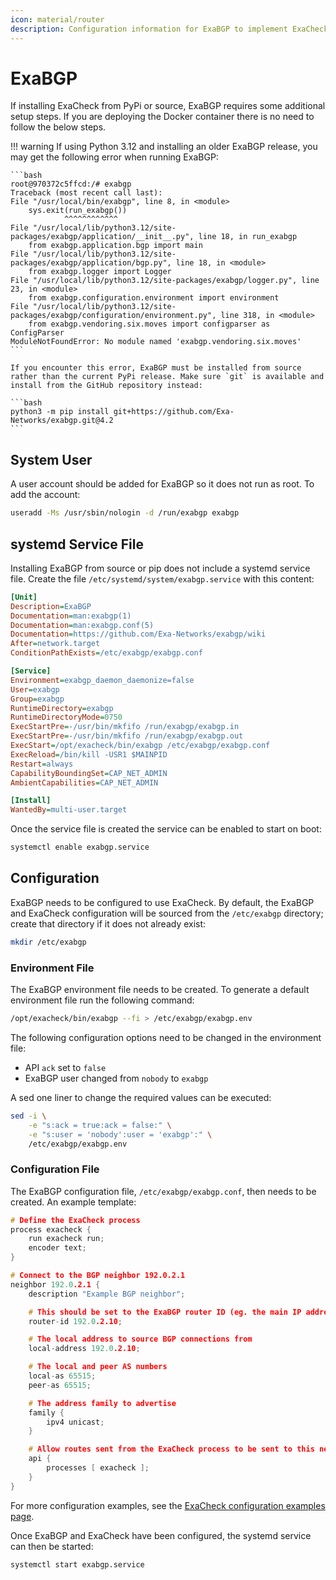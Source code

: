 ```yaml
---
icon: material/router
description: Configuration information for ExaBGP to implement ExaCheck.
---
```


# ExaBGP

If installing ExaCheck from PyPi or source, ExaBGP requires some additional setup steps. If you are deploying the Docker container there is no need to follow the below steps.

!!! warning
    If using Python 3.12 and installing an older ExaBGP release, you may get the following error when running ExaBGP:

    ```bash
    root@970372c5ffcd:/# exabgp
    Traceback (most recent call last):
    File "/usr/local/bin/exabgp", line 8, in <module>
        sys.exit(run_exabgp())
                ^^^^^^^^^^^^
    File "/usr/local/lib/python3.12/site-packages/exabgp/application/__init__.py", line 18, in run_exabgp
        from exabgp.application.bgp import main
    File "/usr/local/lib/python3.12/site-packages/exabgp/application/bgp.py", line 18, in <module>
        from exabgp.logger import Logger
    File "/usr/local/lib/python3.12/site-packages/exabgp/logger.py", line 23, in <module>
        from exabgp.configuration.environment import environment
    File "/usr/local/lib/python3.12/site-packages/exabgp/configuration/environment.py", line 318, in <module>
        from exabgp.vendoring.six.moves import configparser as ConfigParser
    ModuleNotFoundError: No module named 'exabgp.vendoring.six.moves'
    ```

    If you encounter this error, ExaBGP must be installed from source rather than the current PyPi release. Make sure `git` is available and install from the GitHub repository instead:

    ```bash
    python3 -m pip install git+https://github.com/Exa-Networks/exabgp.git@4.2
    ```

## System User

A user account should be added for ExaBGP so it does not run as root. To add the account:

```bash
useradd -Ms /usr/sbin/nologin -d /run/exabgp exabgp
```

## systemd Service File

Installing ExaBGP from source or pip does not include a systemd service file. Create the file `/etc/systemd/system/exabgp.service` with this content:

```ini
[Unit]
Description=ExaBGP
Documentation=man:exabgp(1)
Documentation=man:exabgp.conf(5)
Documentation=https://github.com/Exa-Networks/exabgp/wiki
After=network.target
ConditionPathExists=/etc/exabgp/exabgp.conf

[Service]
Environment=exabgp_daemon_daemonize=false
User=exabgp
Group=exabgp
RuntimeDirectory=exabgp
RuntimeDirectoryMode=0750
ExecStartPre=-/usr/bin/mkfifo /run/exabgp/exabgp.in
ExecStartPre=-/usr/bin/mkfifo /run/exabgp/exabgp.out
ExecStart=/opt/exacheck/bin/exabgp /etc/exabgp/exabgp.conf
ExecReload=/bin/kill -USR1 $MAINPID
Restart=always
CapabilityBoundingSet=CAP_NET_ADMIN
AmbientCapabilities=CAP_NET_ADMIN

[Install]
WantedBy=multi-user.target
```

Once the service file is created the service can be enabled to start on boot:

```bash
systemctl enable exabgp.service
```

## Configuration

ExaBGP needs to be configured to use ExaCheck. By default, the ExaBGP and ExaCheck configuration will be sourced from the `/etc/exabgp` directory; create that directory if it does not already exist:

```bash
mkdir /etc/exabgp
```

### Environment File

The ExaBGP environment file needs to be created. To generate a default environment file run the following command:

```bash
/opt/exacheck/bin/exabgp --fi > /etc/exabgp/exabgp.env
```

The following configuration options need to be changed in the environment file:

- API `ack` set to `false`
- ExaBGP user changed from `nobody` to `exabgp`

A sed one liner to change the required values can be executed:

```bash
sed -i \
    -e "s:ack = true:ack = false:" \
    -e "s:user = 'nobody':user = 'exabgp':" \
    /etc/exabgp/exabgp.env
```

### Configuration File

The ExaBGP configuration file, `/etc/exabgp/exabgp.conf`, then needs to be created. An example template:

```c
# Define the ExaCheck process
process exacheck {
    run exacheck run;
    encoder text;
}

# Connect to the BGP neighbor 192.0.2.1
neighbor 192.0.2.1 {
    description "Example BGP neighbor";

    # This should be set to the ExaBGP router ID (eg. the main IP address of this server)
    router-id 192.0.2.10;

    # The local address to source BGP connections from
    local-address 192.0.2.10;

    # The local and peer AS numbers
    local-as 65515;
    peer-as 65515;

    # The address family to advertise
    family {
        ipv4 unicast;
    }

    # Allow routes sent from the ExaCheck process to be sent to this neighbor
    api {
        processes [ exacheck ];
    }
}
```

For more configuration examples, see the [ExaCheck configuration examples page][ExaCheck Examples].

Once ExaBGP and ExaCheck have been configured, the systemd service can then be started:

```bash
systemctl start exabgp.service
```

[ExaCheck Examples]: examples.md
